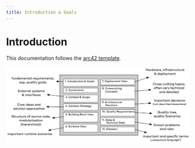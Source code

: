```yaml
---
title: Introduction & Goals
---
```


# Introduction
This documentation follows the [arc42 template](https://arc42.org/overview).

![Alt text](assets/introduction-goals/image.png)
